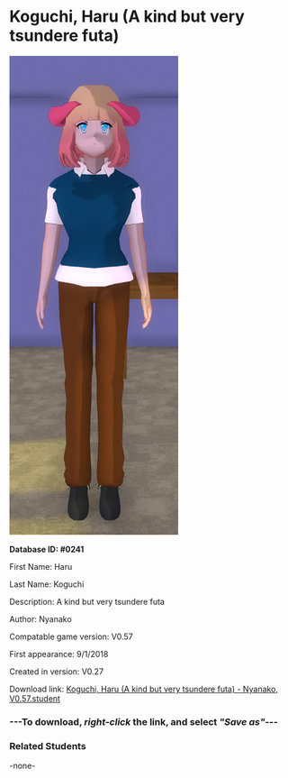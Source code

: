 # Koguchi, Haru (A kind but very tsundere futa)

<img src="../../Files/Images/Koguchi, Haru (A kind but very tsundere futa).png" title="Koguchi, Haru (A kind but very tsundere futa) - Nyanako, V0.57">

**Database ID: #0241**

First Name: Haru

Last Name: Koguchi

Description: A kind but very tsundere futa

Author: Nyanako

Compatable game version: V0.57

First appearance: 9/1/2018

Created in version: V0.27

Download link: <a href="https://raw.githubusercontent.com/Arbiter1223/Daigaku-Gurashi-Custom-Students/master/Files/Student%20Files/Koguchi%2C%20Haru%20(A%20kind%20but%20very%20tsundere%20futa)%20-%20Nyanako%2C%20V0.57.student">Koguchi, Haru (A kind but very tsundere futa) - Nyanako, V0.57.student</a>

### ---**To download, _right-click_ the link, and select _"Save as"_**---

### Related Students

-none-

